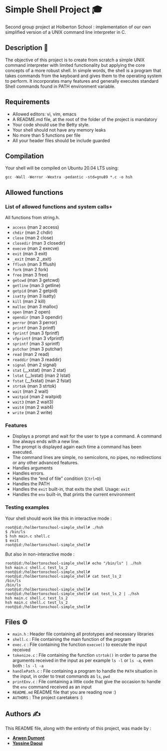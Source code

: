 
# Simple Shell Project :mortar_board:

Second group project at Holberton School : implementation of our own simplified version of a UNIX command line interpreter in C.


## Description :scroll:

The objective of this project is to create from scratch a simple UNIX command interpreter with limited functionality but applying the core concepts of a more robust shell. In simple words, the shell is a program that takes commands from the keyboard and gives them to the operating system to perform. It incorporates many features and generally executes standard Shell commands found in PATH environment variable.


## Requirements

 - Allowed editors: vi, vim, emacs
 - A README.md file, at the root of the folder of the project is mandatory
 - Your code should use the Betty style.
 - Your shell should not have any memory leaks
 - No more than 5 functions per file
 - All your header files should be include guarded
## Compilation

Your shell will be compiled on Ubuntu 20.04 LTS using:

``` gcc -Wall -Werror -Wextra -pedantic -std=gnu89 *.c -o hsh ```

## Allowed functions 

### List of allowed functions and system calls+

All functions from string.h.
- `access` (man 2 access)
- `chdir` (man 2 chdir)
- `close` (man 2 close)
- `closedir` (man 3 closedir)
- `execve` (man 2 execve)
- `exit` (man 3 exit)
- `_exit` (man 2 _exit)
- `fflush` (man 3 fflush)
- `fork` (man 2 fork)
- `free` (man 3 free)
- `getcwd` (man 3 getcwd)
- `getline` (man 3 getline)
- `getpid` (man 2 getpid)
- `isatty` (man 3 isatty)
- `kill` (man 2 kill)
- `malloc` (man 3 malloc)
- `open` (man 2 open)
- `opendir` (man 3 opendir)
- `perror` (man 3 perror)
- `printf` (man 3 printf)
- `fprintf` (man 3 fprintf)
- `vfprintf` (man 3 vfprintf)
- `sprintf` (man 3 sprintf)
- `putchar` (man 3 putchar)
- `read` (man 2 read)
- `readdir` (man 3 readdir)
- `signal` (man 2 signal)
- `stat` (__xstat) (man 2 stat)
- `lstat` (__lxstat) (man 2 lstat)
- `fstat` (__fxstat) (man 2 fstat)
- `strtok` (man 3 strtok)
- `wait` (man 2 wait)
- `waitpid` (man 2 waitpid)
- `wait3` (man 2 wait3)
- `wait4` (man 2 wait4)
- `write` (man 2 write)
### Features

- Displays a prompt and wait for the user to type a command. A command line always ends with a new line.
- The prompt is displayed again each time a command has been executed.
- The command lines are simple, no semicolons, no pipes, no redirections or any other advanced features.
- Handles arguments
- Handles errors.
- Handles the “end of file” condition (`Ctrl+D`)
- Handles the PATH
- Handles the  `exit`  built-in, that exits the shell. Usage:  `exit`
- Handles the `env`  built-in, that prints the current environment




### Testing examples

Your shell should work like this in interactive mode :

``` 
root@id:/holbertonschool-simple_shell# ./hsh   
$ /bin/ls
$ hsh main.c shell.c
$ exit
root@id:/holbertonschool-simple_shell#
```

But also in non-interactive mode :

```
root@id:/holbertonschool-simple_shell# echo "/bin/ls" | ./hsh
hsh main.c shell.c test_ls_2
root@id:/holbertonschool-simple_shell#
root@id:/holbertonschool-simple_shell# cat test_ls_2
/bin/ls
/bin/ls
root@id:/holbertonschool-simple_shell#
root@id:/holbertonschool-simple_shell# cat test_ls_2 | ./hsh
hsh main.c shell.c test_ls_2
hsh main.c shell.c test_ls_2
root@id:/holbertonschool-simple_shell#
```
## Files :gear:

- `main.h` : Header file containing all prototypes and necessary libraries 
- `shell.c` : File containing the main function of the program
- `exec.c` : File containing the function `execve()` to execute the input received
- `tokenize.c` : File containing the function `strtok()` in order to parse the arguments received in the input as per example `ls -l` or `ls -a`, even both : `ls -l -a`
- `handlePath.c` : File containing a program to handle the `PATH` situation in the input, in order to treat commands as `ls`, `pwd`
- `printEnv.c` : File containing a little code that give the occasion to handle the `env` command received as an input
- `README.md` README file that you are reading now :)
- `AUTHORS` : The project caretakers :)

## Authors :writing_hand:

This README file, along with the entirety of this project, was made by : 
- **[Arwen Dumont](https://github.com/Arweenn)**
- **[Yassine Daoui](https://github.com/Fiegsy)**
